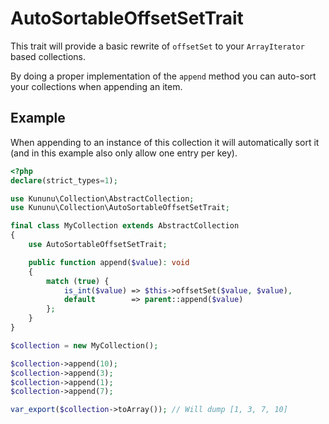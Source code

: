 # AutoSortableOffsetSetTrait

This trait will provide a basic rewrite of `offsetSet` to your `ArrayIterator` based collections.

By doing a proper implementation of the `append` method you can auto-sort your collections when appending an item.

## Example

When appending to an instance of this collection it will automatically sort it (and in this example also only allow one entry per key).

```php
<?php
declare(strict_types=1);

use Kununu\Collection\AbstractCollection;
use Kununu\Collection\AutoSortableOffsetSetTrait;

final class MyCollection extends AbstractCollection
{
    use AutoSortableOffsetSetTrait;

    public function append($value): void
    {
        match (true) {
            is_int($value) => $this->offsetSet($value, $value),
            default        => parent::append($value)
        };
    }
}

$collection = new MyCollection();

$collection->append(10);
$collection->append(3);
$collection->append(1);
$collection->append(7);

var_export($collection->toArray()); // Will dump [1, 3, 7, 10]
```
